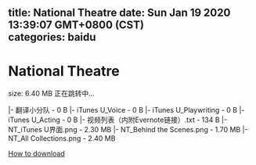 
title: National Theatre
date: Sun Jan 19 2020 13:39:07 GMT+0800 (CST)    
categories: baidu
---

# National Theatre
size: 6.40 MB
 正在跳转中...
 
|- 翻译小分队 - 0 B
|- iTunes U_Voice - 0 B
|- iTunes U_Playwriting - 0 B
|- iTunes U_Acting - 0 B
|- 视频列表（内附Evernote链接）.txt - 134 B
|- NT_iTunes U界面.png - 2.30 MB
|- NT_Behind the Scenes.png - 1.70 MB
|- NT_All Collections.png - 2.40 MB

[How to download](https://bpcam.bemobtrk.com/go/2ceec3aa-1ca2-46d6-b9ff-aaa5c184517c?jno=1323)